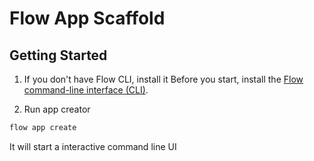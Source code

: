 Flow App Scaffold
================

Getting Started
---------------

1. If you don't have Flow CLI, install it
Before you start, install the [Flow command-line interface (CLI)](https://github.com/onflow/flow-cli).

2. Run app creator
```bash
flow app create
```

It will start a interactive command line UI